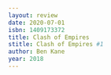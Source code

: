 ```yaml
---
layout: review
date: 2020-07-01
isbn: 1409173372
title: Clash of Empires 
stitle: Clash of Empires #1
author: Ben Kane
year: 2018
---
```

